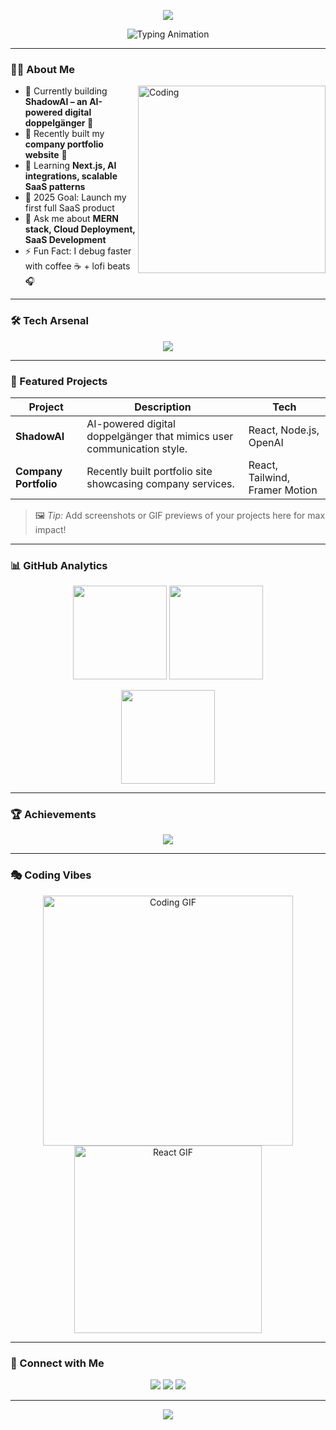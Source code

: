 <!-- HEADER BANNER -->
<p align="center">
  <img src="https://capsule-render.vercel.app/api?type=waving&color=0:36BCF7,100:9B59B6&height=200&section=header&text=Hi%20I'm%20Zuhair%20Shad!%20👋&fontSize=45&fontColor=ffffff" />
</p>

<!-- ANIMATED INTRO -->
<p align="center">
  <img src="https://readme-typing-svg.demolab.com?font=Fira+Code&weight=500&size=26&pause=1000&color=36BCF7&center=true&vCenter=true&width=550&lines=Web+Developer+%7C+MERN+Stack;SaaS+Builder+%7C+AI+Explorer;Turning+Ideas+Into+Scalable+Products" alt="Typing Animation" />
</p>

---

### 🧑‍💻 About Me
<img align="right" alt="Coding" width="300" src="https://media.giphy.com/media/qgQUggAC3Pfv687qPC/giphy.gif" />

- 🔭 Currently building **ShadowAI – an AI-powered digital doppelgänger 🤖**
- 🏢 Recently built my **company portfolio website** 🚀
- 🌱 Learning **Next.js, AI integrations, scalable SaaS patterns**
- 🎯 2025 Goal: Launch my first full SaaS product  
- 💬 Ask me about **MERN stack, Cloud Deployment, SaaS Development**
- ⚡ Fun Fact: I debug faster with coffee ☕ + lofi beats 🎧

---

### 🛠 Tech Arsenal
<p align="center">
  <img src="https://skillicons.dev/icons?i=react,nodejs,express,mongodb,tailwind,vite,js,ts,git,github,vercel,docker" />
</p>

---

### 🚀 Featured Projects
| Project | Description | Tech |
|--------|-------------|------|
| **ShadowAI** | AI-powered digital doppelgänger that mimics user communication style. | React, Node.js, OpenAI |
| **Company Portfolio** | Recently built portfolio site showcasing company services. | React, Tailwind, Framer Motion |

> 🖼 *Tip:* Add screenshots or GIF previews of your projects here for max impact!

---

### 📊 GitHub Analytics
<p align="center">
  <img src="https://github-readme-stats.vercel.app/api?username=Zuhairshad&show_icons=true&theme=radical" height="150"/>
  <img src="https://streak-stats.demolab.com/?user=Zuhairshad&theme=radical" height="150"/>
</p>

<p align="center">
  <img src="https://github-readme-stats.vercel.app/api/top-langs/?username=Zuhairshad&layout=compact&theme=radical" height="150"/>
</p>

---

### 🏆 Achievements
<p align="center">
  <img src="https://github-profile-trophy.vercel.app/?username=Zuhairshad&theme=radical&margin-w=10&margin-h=10&no-bg=true&no-frame=true" />
</p>

---

### 🎭 Coding Vibes
<p align="center">
  <img src="https://media.giphy.com/media/26tn33aiTi1jkl6H6/giphy.gif" width="400" alt="Coding GIF" />
  <img src="https://media.giphy.com/media/L8K62iTDkzGX6/giphy.gif" width="300" alt="React GIF" />
</p>

---

### 🔗 Connect with Me
<p align="center">
  <!-- Add your links here later -->
  <a href="#"><img src="https://img.shields.io/badge/LinkedIn-0077B5?style=for-the-badge&logo=linkedin&logoColor=white"/></a>
  <a href="#"><img src="https://img.shields.io/badge/Portfolio-36BCF7?style=for-the-badge&logo=firefox&logoColor=white"/></a>
  <a href="#"><img src="https://img.shields.io/badge/Email-D14836?style=for-the-badge&logo=gmail&logoColor=white"/></a>
</p>

---

<p align="center">
  <img src="https://capsule-render.vercel.app/api?type=waving&color=0:36BCF7,100:9B59B6&height=120&section=footer"/>
</p>
